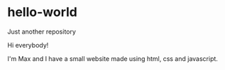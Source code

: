 # hello-world
Just another repository

Hi everybody!

I'm Max and I have a small website made using html, css and javascript.
